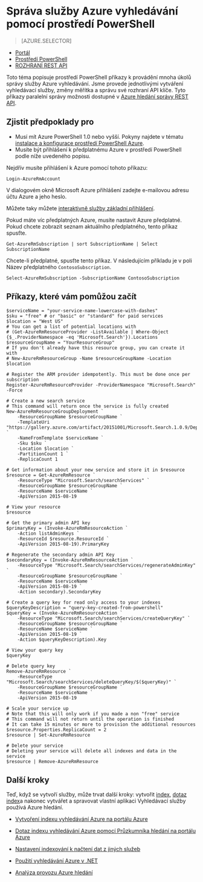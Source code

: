 <properties 
    pageTitle="Spravovat vyhledávání Azure pomocí skriptů Powershellu | Microsoft Azure | Vyhledávací služby serveru hostovanou cloudu" 
    description="Správa služby Azure vyhledávání pomocí skriptů Powershellu. Vytvoření nebo aktualizace Azure vyhledávací služby a správa Azure hledání správy klíčů" 
    services="search" 
    documentationCenter="" 
    authors="seansaleh" 
    manager="mblythe" 
    editor=""
    tags="azure-resource-manager"/>

<tags 
    ms.service="search" 
    ms.devlang="na" 
    ms.workload="search" 
    ms.topic="article" 
    ms.tgt_pltfrm="powershell" 
    ms.date="08/15/2016" 
    ms.author="seasa"/>

# <a name="manage-your-azure-search-service-with-powershell"></a>Správa služby Azure vyhledávání pomocí prostředí PowerShell
> [AZURE.SELECTOR]
- [Portál](search-manage.md)
- [Prostředí PowerShell](search-manage-powershell.md)
- [ROZHRANÍ REST API](search-get-started-management-api.md)

Toto téma popisuje prostředí PowerShell příkazy k provádění mnoha úkolů správy služby Azure vyhledávání. Jsme provede jednotlivými vytváření vyhledávací služby, změny měřítka a správu své rozhraní API klíče.
Tyto příkazy paralelní správy možnosti dostupné v [Azure hledání správy REST API](http://msdn.microsoft.com/library/dn832684.aspx).

## <a name="prerequisites"></a>Zjistit předpoklady pro
 
- Musí mít Azure PowerShell 1.0 nebo vyšší. Pokyny najdete v tématu [instalace a konfigurace prostředí PowerShell Azure](../powershell-install-configure.md).
- Musíte být přihlášení k předplatnému Azure v prostředí PowerShell podle níže uvedeného popisu.

Nejdřív musíte přihlášení k Azure pomocí tohoto příkazu:

    Login-AzureRmAccount

V dialogovém okně Microsoft Azure přihlášení zadejte e-mailovou adresu účtu Azure a jeho heslo.

Můžete taky můžete [interaktivně služby základní přihlášení](../resource-group-authenticate-service-principal.md).

Pokud máte víc předplatných Azure, musíte nastavit Azure předplatné. Pokud chcete zobrazit seznam aktuálního předplatného, tento příkaz spusťte.

    Get-AzureRmSubscription | sort SubscriptionName | Select SubscriptionName

Chcete-li předplatné, spusťte tento příkaz. V následujícím příkladu je v poli Název předplatného `ContosoSubscription`.

    Select-AzureRmSubscription -SubscriptionName ContosoSubscription

## <a name="commands-to-help-you-get-started"></a>Příkazy, které vám pomůžou začít

    $serviceName = "your-service-name-lowercase-with-dashes"
    $sku = "free" # or "basic" or "standard" for paid services
    $location = "West US"
    # You can get a list of potential locations with
    # (Get-AzureRmResourceProvider -ListAvailable | Where-Object {$_.ProviderNamespace -eq 'Microsoft.Search'}).Locations
    $resourceGroupName = "YourResourceGroup" 
    # If you don't already have this resource group, you can create it with 
    # New-AzureRmResourceGroup -Name $resourceGroupName -Location $location

    # Register the ARM provider idempotently. This must be done once per subscription
    Register-AzureRmResourceProvider -ProviderNamespace "Microsoft.Search" -Force

    # Create a new search service
    # This command will return once the service is fully created
    New-AzureRmResourceGroupDeployment `
        -ResourceGroupName $resourceGroupName `
        -TemplateUri "https://gallery.azure.com/artifact/20151001/Microsoft.Search.1.0.9/DeploymentTemplates/searchServiceDefaultTemplate.json" `
        -NameFromTemplate $serviceName `
        -Sku $sku `
        -Location $location `
        -PartitionCount 1 `
        -ReplicaCount 1
    
    # Get information about your new service and store it in $resource
    $resource = Get-AzureRmResource `
        -ResourceType "Microsoft.Search/searchServices" `
        -ResourceGroupName $resourceGroupName `
        -ResourceName $serviceName `
        -ApiVersion 2015-08-19
    
    # View your resource
    $resource
    
    # Get the primary admin API key
    $primaryKey = (Invoke-AzureRmResourceAction `
        -Action listAdminKeys `
        -ResourceId $resource.ResourceId `
        -ApiVersion 2015-08-19).PrimaryKey

    # Regenerate the secondary admin API Key
    $secondaryKey = (Invoke-AzureRmResourceAction `
        -ResourceType "Microsoft.Search/searchServices/regenerateAdminKey" `
        -ResourceGroupName $resourceGroupName `
        -ResourceName $serviceName `
        -ApiVersion 2015-08-19 `
        -Action secondary).SecondaryKey

    # Create a query key for read only access to your indexes
    $queryKeyDescription = "query-key-created-from-powershell"
    $queryKey = (Invoke-AzureRmResourceAction `
        -ResourceType "Microsoft.Search/searchServices/createQueryKey" `
        -ResourceGroupName $resourceGroupName `
        -ResourceName $serviceName `
        -ApiVersion 2015-08-19 `
        -Action $queryKeyDescription).Key
    
    # View your query key
    $queryKey

    # Delete query key
    Remove-AzureRmResource `
        -ResourceType "Microsoft.Search/searchServices/deleteQueryKey/$($queryKey)" `
        -ResourceGroupName $resourceGroupName `
        -ResourceName $serviceName `
        -ApiVersion 2015-08-19
        
    # Scale your service up
    # Note that this will only work if you made a non "free" service
    # This command will not return until the operation is finished
    # It can take 15 minutes or more to provision the additional resources
    $resource.Properties.ReplicaCount = 2
    $resource | Set-AzureRmResource
    
    # Delete your service
    # Deleting your service will delete all indexes and data in the service
    $resource | Remove-AzureRmResource
    
## <a name="next-steps"></a>Další kroky
    
Teď, když se vytvoří služby, může trvat další kroky: vytvořit [index](search-what-is-an-index.md), [dotaz index](search-query-overview.md)a nakonec vytvářet a spravovat vlastní aplikaci Vyhledávací služby používá Azure hledání.

- [Vytvoření indexu vyhledávání Azure na portálu Azure](search-create-index-portal.md)

- [Dotaz indexu vyhledávání Azure pomocí Průzkumníka hledání na portálu Azure](search-explorer.md)

- [Nastavení indexování k načtení dat z jiných služeb](search-indexer-overview.md)

- [Použití vyhledávání Azure v .NET](search-howto-dotnet-sdk.md)

- [Analýza provozu Azure hledání](search-traffic-analytics.md)

